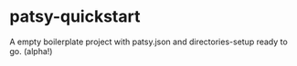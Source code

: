 patsy-quickstart
================

A empty boilerplate project with patsy.json and directories-setup ready to go. (alpha!)